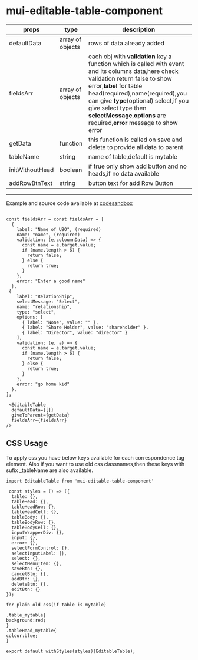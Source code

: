 # mui-editable-table-component

| props           | type             | description                                                                                                                                                                                                                                                                                                                                   |
| --------------- | ---------------- | --------------------------------------------------------------------------------------------------------------------------------------------------------------------------------------------------------------------------------------------------------------------------------------------------------------------------------------------- |
| defaultData     | array of objects | rows of data already added                                                                                                                                                                                                                                                                                                                    |
| fieldsArr       | array of objects | each obj with **validation** key a function which is called with event and its columns data,here check validation return false to show error,**label** for table head(required),name(required),you can give **type**(optional) select,if you give select type then **selectMessage**,**options** are required,**error** message to show error |
| getData         | function         | this function is called on save and delete to provide all data to parent                                                                                                                                                                                                                                                                      |
| tableName       | string           | name of table,default is mytable                                                                                                                                                                                                                                                                                                              |
| initWithoutHead | boolean          | if true only show add button and no heads,if no data available                                                                                                                                                                                                                                                                                |
| addRowBtnText   | string           | button text for add Row Button                                                                                                                                                                                                                                                                                                                |

---

Example and source code available at [codesandbox](https://codesandbox.io/s/oj4x9rxl89)

```

const fieldsArr = const fieldsArr = [
  {
    label: "Name of UBO", (required)
    name: "name", (required)
    validation: (e,coloumnData) => {
      const name = e.target.value;
      if (name.length > 6) {
        return false;
      } else {
        return true;
      }
    },
    error: "Enter a good name"
  },
 {
    label: "RelationShip",
    selectMessage: "Select",
    name: "relationship",
    type: "select",
    options: [
      { label: "None", value: "" },
      { label: "Share Holder", value: "shareholder" },
      { label: "Director", value: "director" }
    ],
    validation: (e, a) => {
      const name = e.target.value;
      if (name.length > 6) {
        return false;
      } else {
        return true;
      }
    },
    error: "go home kid"
  },
];

 <EditableTable
  defaultData={[]}
  giveToParent={getData}
  fieldsArr={fieldsArr}
/>
```

## CSS Usage

To apply css you have below keys available for each correspondence tag element. Also if you want to use old css classnames,then these keys with sufix \_tableName are also available.

```
import EditableTable from 'mui-editable-table-component'

 const styles = () => ({
  table: {},
  tableHead: {},
  tableHeadRow: {},
  tableHeadCell: {},
  tableBody: {},
  tableBodyRow: {},
  tableBodyCell: {},
  inputWrapperDiv: {},
  input: {},
  error: {},
  selectFormControl: {},
  selectInputLabel: {},
  select: {},
  selectMenuItem: {},
  saveBtn: {},
  cancelBtn: {},
  addBtn: {},
  deleteBtn: {},
  editBtn: {}
});

for plain old css(if table is mytable)

.table_mytable{
background:red;
}
.tableHead_mytable{
colour:blue;
}

export default withStyles(styles)(EditableTable);


```
